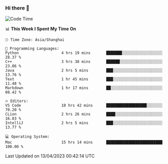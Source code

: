 ### Hi there 👋


<!--START_SECTION:waka-->
![Code Time](http://img.shields.io/badge/Code%20Time-1%2C093%20hrs%2026%20mins-blue)

📊 **This Week I Spent My Time On** 

```text
🕑︎ Time Zone: Asia/Shanghai

💬 Programming Languages: 
Python                   4 hrs 19 mins       ███████░░░░░░░░░░░░░░░░░░   28.37 % 
C++                      3 hrs 38 mins       ██████░░░░░░░░░░░░░░░░░░░   23.86 % 
Java                     2 hrs 5 mins        ███░░░░░░░░░░░░░░░░░░░░░░   13.76 % 
Text                     1 hr 45 mins        ███░░░░░░░░░░░░░░░░░░░░░░   11.48 % 
Markdown                 1 hr 17 mins        ██░░░░░░░░░░░░░░░░░░░░░░░   08.42 % 

🔥 Editors: 
VS Code                  10 hrs 42 mins      ██████████████████░░░░░░░   70.20 % 
CLion                    2 hrs 26 mins       ████░░░░░░░░░░░░░░░░░░░░░   16.03 % 
IntelliJ                 2 hrs 5 mins        ███░░░░░░░░░░░░░░░░░░░░░░   13.77 % 

💻 Operating System: 
Mac                      15 hrs 14 mins      █████████████████████████   100.00 % 
```


 Last Updated on 13/04/2023 00:42:14 UTC
<!--END_SECTION:waka-->

<!--
**SillyPasty/SillyPasty** is a ✨ _special_ ✨ repository because its `README.md` (this file) appears on your GitHub profile.

Here are some ideas to get you started:

- 🔭 I’m currently working on ...
- 🌱 I’m currently learning ...
- 👯 I’m looking to collaborate on ...
- 🤔 I’m looking for help with ...
- 💬 Ask me about ...
- 📫 How to reach me: ...
- 😄 Pronouns: ...
- ⚡ Fun fact: ...
-->


